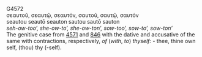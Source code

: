 <body>
  <p>G4572<br>  σεαυτοῦ, σεαυτῷ, σεαυτόν, σαυτοῦ, σαυτῷ, σαυτόν  <br> seautou  seautō  seauton  sautou  sautō  sauton  <br><i>seh-ow-too‘,</i> <i>she-ow-to‘,</i> <i>she-ow-ton‘,</i> <i>sow-too‘,</i> <i>sow-to‘,</i> <i>sow-ton‘ </i><br>The genitive case from <a href="g4571.htm">4571</a> and <a href="g0846.htm">846</a>  with the dative and accusative of the same with contractions, respectively, <i>of</i> (<i>with</i>, <i>to</i>) <i>thyself:</i> - thee, thine own self, (thou) thy (-self).<br></p>
 </body>